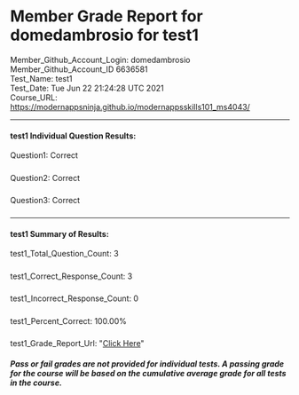 # Member Grade Report for domedambrosio for test1  
   
Member_Github_Account_Login: domedambrosio  
Member_Github_Account_ID 6636581  
Test_Name: test1  
Test_Date: Tue Jun 22 21:24:28 UTC 2021  
Course_URL: https://modernappsninja.github.io/modernappsskills101_ms4043/  
   
---  
#### test1 Individual Question Results:  
Question1: Correct  
#####  
Question2: Correct  
#####  
Question3: Correct  
#####  
---  
#### test1 Summary of Results:  
test1_Total_Question_Count: 3  
#####  
test1_Correct_Response_Count: 3  
#####  
test1_Incorrect_Response_Count: 0  
#####  
test1_Percent_Correct: 100.00%  
#####  
test1_Grade_Report_Url: "[Click Here](https://github.com/modernappsninjas/domedambrosio/blob/main/static/userdata/courses/modernappsskills101_ms4043/grade_report.pr118.test1.md)"
##### Pass or fail grades are not provided for individual tests. A passing grade for the course will be based on the cumulative average grade for all tests in the course.  
